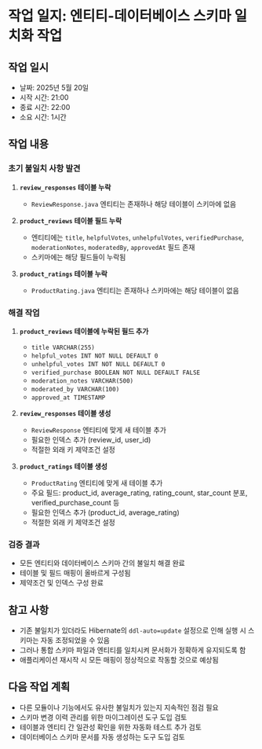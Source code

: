 # 작업 일지: 엔티티-데이터베이스 스키마 일치화 작업

## 작업 일시
- 날짜: 2025년 5월 20일
- 시작 시간: 21:00
- 종료 시간: 22:00
- 소요 시간: 1시간

## 작업 내용

### 초기 불일치 사항 발견
1. **`review_responses` 테이블 누락**
   - `ReviewResponse.java` 엔티티는 존재하나 해당 테이블이 스키마에 없음
   
2. **`product_reviews` 테이블 필드 누락**
   - 엔티티에는 `title`, `helpfulVotes`, `unhelpfulVotes`, `verifiedPurchase`, `moderationNotes`, `moderatedBy`, `approvedAt` 필드 존재
   - 스키마에는 해당 필드들이 누락됨

3. **`product_ratings` 테이블 누락**
   - `ProductRating.java` 엔티티는 존재하나 스키마에는 해당 테이블이 없음

### 해결 작업
1. **`product_reviews` 테이블에 누락된 필드 추가**
   - `title VARCHAR(255)`
   - `helpful_votes INT NOT NULL DEFAULT 0`
   - `unhelpful_votes INT NOT NULL DEFAULT 0`
   - `verified_purchase BOOLEAN NOT NULL DEFAULT FALSE`
   - `moderation_notes VARCHAR(500)`
   - `moderated_by VARCHAR(100)`
   - `approved_at TIMESTAMP`

2. **`review_responses` 테이블 생성**
   - `ReviewResponse` 엔티티에 맞게 새 테이블 추가
   - 필요한 인덱스 추가 (review_id, user_id)
   - 적절한 외래 키 제약조건 설정

3. **`product_ratings` 테이블 생성**
   - `ProductRating` 엔티티에 맞게 새 테이블 추가
   - 주요 필드: product_id, average_rating, rating_count, star_count 분포, verified_purchase_count 등
   - 필요한 인덱스 추가 (product_id, average_rating)
   - 적절한 외래 키 제약조건 설정

### 검증 결과
- 모든 엔티티와 데이터베이스 스키마 간의 불일치 해결 완료
- 테이블 및 필드 매핑이 올바르게 구성됨
- 제약조건 및 인덱스 구성 완료

## 참고 사항
- 기존 불일치가 있더라도 Hibernate의 `ddl-auto=update` 설정으로 인해 실행 시 스키마는 자동 조정되었을 수 있음
- 그러나 통합 스키마 파일과 엔티티를 일치시켜 문서화가 정확하게 유지되도록 함
- 애플리케이션 재시작 시 모든 매핑이 정상적으로 작동할 것으로 예상됨

## 다음 작업 계획
- 다른 모듈이나 기능에서도 유사한 불일치가 있는지 지속적인 점검 필요
- 스키마 변경 이력 관리를 위한 마이그레이션 도구 도입 검토
- 테이블과 엔티티 간 일관성 확인을 위한 자동화 테스트 추가 검토
- 데이터베이스 스키마 문서를 자동 생성하는 도구 도입 검토

